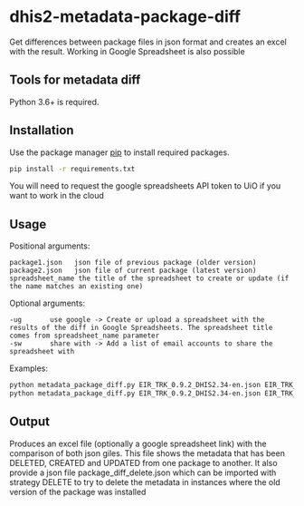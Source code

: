 # dhis2-metadata-package-diff

Get differences between package files in json format and creates an excel with the result. Working in Google Spreadsheet is also possible

## Tools for metadata diff

Python 3.6+ is required.

## Installation

Use the package manager [pip](https://pip.pypa.io/en/stable/) to install required packages.

```bash
pip install -r requirements.txt
```
You will need to request the google spreadsheets API token to UiO if you want to work in the cloud


## Usage

Positional arguments:
```
package1.json	json file of previous package (older version) 
package2.json	json file of current package (latest version)
spreadsheet_name the title of the spreadsheet to create or update (if the name matches an existing one)
```

Optional arguments:
```
-ug       use google -> Create or upload a spreadsheet with the results of the diff in Google Spreadsheets. The spreadsheet title comes from spreadsheet_name parameter
-sw       share with -> Add a list of email accounts to share the spreadsheet with
```

Examples:

```bash
python metadata_package_diff.py EIR_TRK_0.9.2_DHIS2.34-en.json EIR_TRK_1.0.2_DHIS2.34.7-EMBARGOED-en.json EIR_TRK-0.9.2-VS-1.02
python metadata_package_diff.py EIR_TRK_0.9.2_DHIS2.34-en.json EIR_TRK_1.0.2_DHIS2.34.7-EMBARGOED-en.json EIR_TRK-0.9.2-VS-1.02 -ug -sw=olav@dhis2.org,yury@dhis2.org
```


## Output

Produces an excel file (optionally a google spreadsheet link) with the comparison of both json giles. This file shows the metadata that has been DELETED, CREATED and UPDATED from one package to another. It also provide a json file package_diff_delete.json which can be imported with strategy DELETE to try to delete the metadata in instances where the old version of the package was installed
